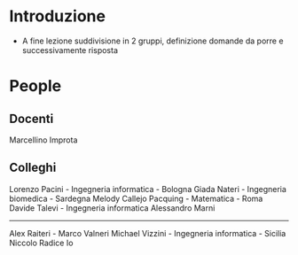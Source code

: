 # Introduzione
- A fine lezione suddivisione in 2 gruppi, definizione domande da porre e successivamente risposta
# People
## Docenti
Marcellino Improta
## Colleghi
Lorenzo Pacini - Ingegneria informatica - Bologna
Giada Nateri - Ingegneria biomedica - Sardegna
Melody Callejo Pacquing - Matematica - Roma
Davide Talevi - Ingegneria informatica
Alessandro Marni

---------

Alex Raiteri - 
Marco Valneri
Michael Vizzini - Ingegneria informatica - Sicilia
Niccolo Radice
Io 